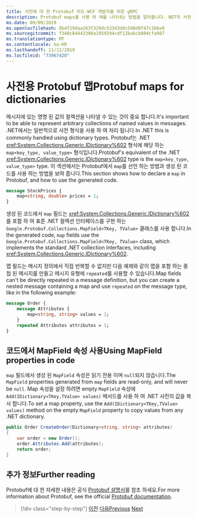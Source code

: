 ```yaml
---
title: 사전에 대 한 Protobuf 지도-WCF 개발자를 위한 gRPC
description: Protobuf maps를 사용 하 여를 나타내는 방법을 알아봅니다. NET의 사전 형식입니다.
ms.date: 09/09/2019
ms.openlocfilehash: 8b4f29daa263f329dc533d3ddc596d0f47c1b6e0
ms.sourcegitcommit: f348c84443380a1959294cdf12babcb804cfa987
ms.translationtype: MT
ms.contentlocale: ko-KR
ms.lasthandoff: 11/12/2019
ms.locfileid: "73967420"
---
```

# <a name="protobuf-maps-for-dictionaries"></a><span data-ttu-id="868e0-103">사전용 Protobuf 맵</span><span class="sxs-lookup"><span data-stu-id="868e0-103">Protobuf maps for dictionaries</span></span>

<span data-ttu-id="868e0-104">메시지에 있는 명명 된 값의 컬렉션을 나타낼 수 있는 것이 중요 합니다.</span><span class="sxs-lookup"><span data-stu-id="868e0-104">It's important to be able to represent arbitrary collections of named values in messages.</span></span> <span data-ttu-id="868e0-105">.NET에서는 일반적으로 사전 형식을 사용 하 여 처리 됩니다.</span><span class="sxs-lookup"><span data-stu-id="868e0-105">In .NET this is commonly handled using dictionary types.</span></span> <span data-ttu-id="868e0-106">Protobuf는 .NET <xref:System.Collections.Generic.IDictionary%602> 형식에 해당 하는 `map<key_type, value_type>` 형식입니다.</span><span class="sxs-lookup"><span data-stu-id="868e0-106">Protobuf's equivalent of the .NET <xref:System.Collections.Generic.IDictionary%602> type is the `map<key_type, value_type>` type.</span></span> <span data-ttu-id="868e0-107">이 섹션에서는 Protobuf에서 `map`를 선언 하는 방법과 생성 된 코드를 사용 하는 방법을 보여 줍니다.</span><span class="sxs-lookup"><span data-stu-id="868e0-107">This section shows how to declare a `map` in Protobuf, and how to use the generated code.</span></span>

```protobuf
message StockPrices {
    map<string, double> prices = 1;
}
```

<span data-ttu-id="868e0-108">생성 된 코드에서 `map` 필드는 <xref:System.Collections.Generic.IDictionary%602>를 포함 하 여 표준 .NET 컬렉션 인터페이스를 구현 하는 `Google.Protobuf.Collections.MapField<TKey, TValue>` 클래스를 사용 합니다.</span><span class="sxs-lookup"><span data-stu-id="868e0-108">In the generated code, `map` fields use the `Google.Protobuf.Collections.MapField<TKey, TValue>` class, which implements the standard .NET collection interfaces, including <xref:System.Collections.Generic.IDictionary%602>.</span></span>

<span data-ttu-id="868e0-109">맵 필드는 메시지 정의에서 직접 반복할 수 없지만 다음 예제와 같이 맵을 포함 하는 중첩 된 메시지를 만들고 메시지 유형에 `repeated`를 사용할 수 있습니다.</span><span class="sxs-lookup"><span data-stu-id="868e0-109">Map fields can't be directly repeated in a message definition, but you can create a nested message containing a map and use `repeated` on the message type, like in the following example:</span></span>

```protobuf
message Order {
    message Attributes {
        map<string, string> values = 1;
    }
    repeated Attributes attributes = 1;
}
```

## <a name="using-mapfield-properties-in-code"></a><span data-ttu-id="868e0-110">코드에서 MapField 속성 사용</span><span class="sxs-lookup"><span data-stu-id="868e0-110">Using MapField properties in code</span></span>

<span data-ttu-id="868e0-111">`map` 필드에서 생성 된 `MapField` 속성은 읽기 전용 이며 `null`되지 않습니다.</span><span class="sxs-lookup"><span data-stu-id="868e0-111">The `MapField` properties generated from `map` fields are read-only, and will never be `null`.</span></span> <span data-ttu-id="868e0-112">Map 속성을 설정 하려면 empty `MapField` 속성에 `Add(IDictionary<TKey,TValue> values)` 메서드를 사용 하 여 .NET 사전의 값을 복사 합니다.</span><span class="sxs-lookup"><span data-stu-id="868e0-112">To set a map property, use the `Add(IDictionary<TKey,TValue> values)` method on the empty `MapField` property to copy values from any .NET dictionary.</span></span>

```csharp
public Order CreateOrder(Dictionary<string, string> attributes)
{
    var order = new Order();
    order.Attributes.Add(attributes);
    return order;
}
```

## <a name="further-reading"></a><span data-ttu-id="868e0-113">추가 정보</span><span class="sxs-lookup"><span data-stu-id="868e0-113">Further reading</span></span>

<span data-ttu-id="868e0-114">Protobuf에 대 한 자세한 내용은 공식 [Protobuf 설명서](https://developers.google.com/protocol-buffers/docs/overview)를 참조 하세요.</span><span class="sxs-lookup"><span data-stu-id="868e0-114">For more information about Protobuf, see the official [Protobuf documentation](https://developers.google.com/protocol-buffers/docs/overview).</span></span>

>[!div class="step-by-step"]
><span data-ttu-id="868e0-115">[이전](protobuf-enums.md)
>[다음](wcf-services-to-grpc-comparison.md)</span><span class="sxs-lookup"><span data-stu-id="868e0-115">[Previous](protobuf-enums.md)
[Next](wcf-services-to-grpc-comparison.md)</span></span>
